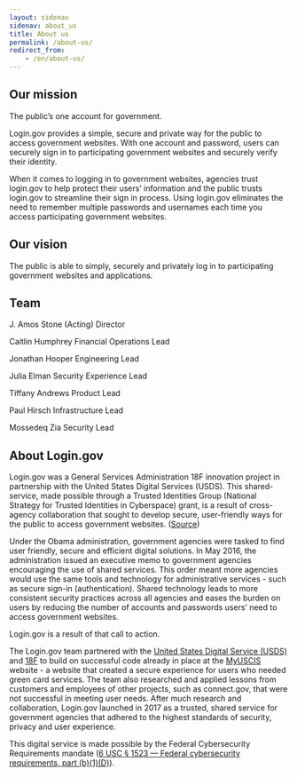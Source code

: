 ```yaml
---
layout: sidenav
sidenav: about_us
title: About us
permalink: /about-us/
redirect_from:
    - /en/about-us/
---
```

## Our mission

The public’s one account for government.

Login.gov provides a simple, secure and private way for the public to access government websites. With one account and password, users can securely sign in to participating government websites and securely verify their identity.

When it comes to logging in to government websites, agencies trust login.gov to help protect their users’ information and the public trusts login.gov to streamline their sign in process. Using login.gov eliminates the need to remember multiple passwords and usernames each time you access participating government websites.

## Our vision

The public is able to simply, securely and privately log in to participating government websites and applications.

## Team

J. Amos Stone
(Acting) Director

Caitlin Humphrey
Financial Operations Lead

Jonathan Hooper
Engineering Lead

Julia Elman
Security Experience Lead

Tiffany Andrews
Product Lead

Paul Hirsch
Infrastructure Lead

Mossedeq Zia
Security Lead

## About Login.gov 

Login.gov was a General Services Administration 18F innovation project in partnership with the United States Digital Services (USDS). This shared-service, made possible through a Trusted Identities Group (National Strategy for Trusted Identities in Cyberspace) grant, is a result of cross-agency collaboration that sought to develop secure, user-friendly ways for the public to access government websites. ([Source](https://fcw.com/articles/2017/01/19/login-dot-gov-mazmanian.aspx))

Under the Obama administration, government agencies were tasked to find user friendly, secure and efficient digital solutions. In May 2016, the administration issued an executive memo to government agencies encouraging the use of shared services. This order meant more agencies would use the same tools and technology for administrative services - such as secure sign-in (authentication). Shared technology leads to more consistent security practices across all agencies and eases the burden on users by reducing the number of accounts and passwords users’ need to access government websites. 

Login.gov is a result of that call to action.

The Login.gov team partnered with the [United States Digital Service (USDS)](https://www.usds.gov/) and [18F](https://18f.gsa.gov/) to build on successful code already in place at the [MyUSCIS](https://my.uscis.gov/) website - a website that created a secure experience for users who needed green card services. The team also researched and applied lessons from customers and employees of other projects, such as connect.gov, that were not successful in meeting user needs. After much research and collaboration, Login.gov launched in 2017 as a trusted, shared service for government agencies that adhered to the highest standards of security, privacy and user experience. 

This digital service is made possible by the Federal Cybersecurity Requirements mandate ([6 USC § 1523 — Federal cybersecurity requirements, part (b)(1)(D)](https://uscode.house.gov/view.xhtml?req=6+USC+1523:+Federal+cybersecurity+requirements)).
